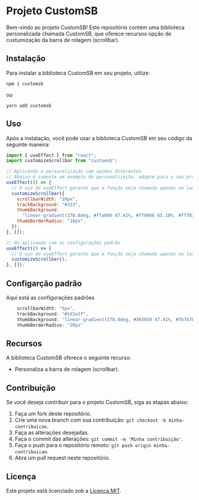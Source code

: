 # Projeto CustomSB

Bem-vindo ao projeto CustomSB! Este repositório contém uma biblioteca personalizada chamada CustomSB, que oferece recursos opção de custumização da barra de rolagem (scrollbar).

## Instalação

Para instalar a biblioteca CustomSB em seu projeto, utilize:

```shell
npm i customsb

```

ou

```shell
yarn add customsb

```

## Uso

Após a instalação, você pode usar a biblioteca CustomSB em seu código da seguinte maneira:

```javascript
import { useEffect } from "react";
import customizeScrollbar from "customsb";

// Aplicando a personalização com opções diferentes
// Abaixo é somente um exemplo de personalização, adapte para o seu projeto
useEffect(() => {
  // O uso do useEffect garante que a função seja chamada apenas no lado do cliente
  customizeScrollbar({
    scrollbarWidth: "10px",
    trackBackground: "#333",
    thumbBackground:
      "linear-gradient(178.8deg, #ffa066 47.41%, #ff9666 65.18%, #ff783a 90.84%)",
    thumbBorderRadius: "10px",
  });
}, []);

// Ou aplicando com as configurações padrão
useEffect(() => {
  // O uso do useEffect garante que a função seja chamada apenas no lado do cliente
  customizeScrollbar();
}, []);
```

## Configarção padrão

Aqui está as configurações padrões

```javascript
    scrollbarWidth: "5px",
    trackBackground: "#1d1e1f",
    thumbBackground: "linear-gradient(178.8deg, #393939 47.41%, #7b7b7b 65.18%, #a1a1a1 90.84%)",
    thumbBorderRadius: "20px"
```

## Recursos

A biblioteca CustomSB oferece o seguinte recurso:

- Personaliza a barra de rolagem (scrollbar).

## Contribuição

Se você deseja contribuir para o projeto CustomSB, siga as etapas abaixo:

1. Faça um fork deste repositório.
2. Crie uma nova branch com sua contribuição: `git checkout -b minha-contribuicao`.
3. Faça as alterações desejadas.
4. Faça o commit das alterações: `git commit -m 'Minha contribuição'`.
5. Faça o push para o repositório remoto: `git push origin minha-contribuicao`.
6. Abra um pull request neste repositório.

## Licença

Este projeto está licenciado sob a [Licença MIT](LICENSE).
